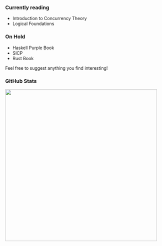 ### Currently reading
* Introduction to Concurrency Theory
* Logical Foundations

### On Hold
* Haskell Purple Book
* SICP
* Rust Book
  
Feel free to suggest anything you find interesting!

### GitHub Stats

<a href="https://github.com/anuraghazra/github-readme-stats">
  <img align="center" width=485 src="https://github-readme-stats.vercel.app/api?username=supraBlatt&theme=material-palenight&count_private=true&show_icons=true" />
</a>
